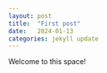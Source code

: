 ```yaml
---
layout: post
title:  "First post"
date:   2024-01-13 
categories: jekyll update
---
```


Welcome to this space! 
